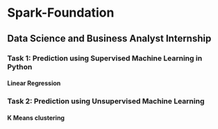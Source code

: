 # Spark-Foundation
## Data Science and Business Analyst Internship
### Task 1: Prediction using Supervised Machine Learning in Python
#### Linear Regression
### Task 2: Prediction using Unsupervised Machine Learning 
#### K Means clustering
